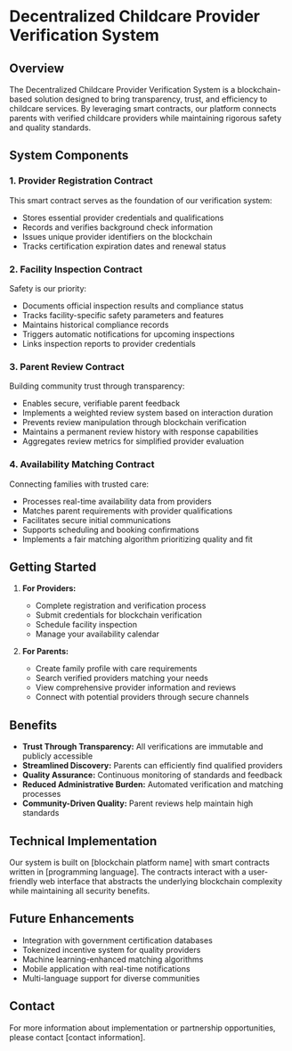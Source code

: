 # Decentralized Childcare Provider Verification System

## Overview

The Decentralized Childcare Provider Verification System is a blockchain-based solution designed to bring transparency, trust, and efficiency to childcare services. By leveraging smart contracts, our platform connects parents with verified childcare providers while maintaining rigorous safety and quality standards.

## System Components

### 1. Provider Registration Contract

This smart contract serves as the foundation of our verification system:
- Stores essential provider credentials and qualifications
- Records and verifies background check information
- Issues unique provider identifiers on the blockchain
- Tracks certification expiration dates and renewal status

### 2. Facility Inspection Contract

Safety is our priority:
- Documents official inspection results and compliance status
- Tracks facility-specific safety parameters and features
- Maintains historical compliance records
- Triggers automatic notifications for upcoming inspections
- Links inspection reports to provider credentials

### 3. Parent Review Contract

Building community trust through transparency:
- Enables secure, verifiable parent feedback
- Implements a weighted review system based on interaction duration
- Prevents review manipulation through blockchain verification
- Maintains a permanent review history with response capabilities
- Aggregates review metrics for simplified provider evaluation

### 4. Availability Matching Contract

Connecting families with trusted care:
- Processes real-time availability data from providers
- Matches parent requirements with provider qualifications
- Facilitates secure initial communications
- Supports scheduling and booking confirmations
- Implements a fair matching algorithm prioritizing quality and fit

## Getting Started

1. **For Providers:**
    - Complete registration and verification process
    - Submit credentials for blockchain verification
    - Schedule facility inspection
    - Manage your availability calendar

2. **For Parents:**
    - Create family profile with care requirements
    - Search verified providers matching your needs
    - View comprehensive provider information and reviews
    - Connect with potential providers through secure channels

## Benefits

- **Trust Through Transparency:** All verifications are immutable and publicly accessible
- **Streamlined Discovery:** Parents can efficiently find qualified providers
- **Quality Assurance:** Continuous monitoring of standards and feedback
- **Reduced Administrative Burden:** Automated verification and matching processes
- **Community-Driven Quality:** Parent reviews help maintain high standards

## Technical Implementation

Our system is built on [blockchain platform name] with smart contracts written in [programming language]. The contracts interact with a user-friendly web interface that abstracts the underlying blockchain complexity while maintaining all security benefits.

## Future Enhancements

- Integration with government certification databases
- Tokenized incentive system for quality providers
- Machine learning-enhanced matching algorithms
- Mobile application with real-time notifications
- Multi-language support for diverse communities

## Contact

For more information about implementation or partnership opportunities, please contact [contact information].
